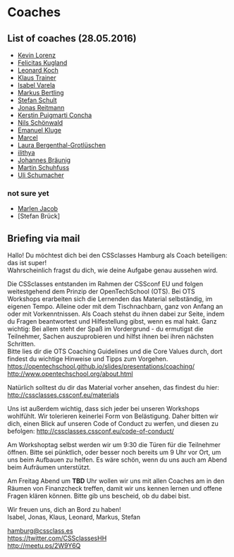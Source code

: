 # Coaches

## List of coaches (28.05.2016)

* [Kevin Lorenz](https://github.com/verpixelt)
* [Felicitas Kugland](https://github.com/kotzendekrabbe)
* [Leonard Koch](https://github.com/LeonardKoch)
* [Klaus Trainer](https://github.com/KlausTrainer)
* [Isabel Varela](https://github.com/fallera)
* [Markus Bertling](https://github.com/HerrBertling)
* [Stefan Schult](https://github.com/Schubidu)
* [Jonas Reitmann](https://github.com/jonicious)
* [Kerstin Puigmarti Concha](http://www.meetup.com/opentechschool-hamburg/members/39183352/)
* [Nils Schönwald](http://www.meetup.com/de-DE/opentechschool-hamburg/members/163429662/)
* [Emanuel Kluge](https://github.com/herschel666)
* [Marcel](http://www.meetup.com/de-DE/opentechschool-hamburg/members/202529655/)
* [Laura Bergenthal-Grotlüschen](http://www.meetup.com/de-DE/opentechschool-hamburg/members/202711065/)
* [ilithya](http://www.meetup.com/opentechschool-hamburg/members/186473647/)
* [Johannes Bräunig](http://www.meetup.com/opentechschool-hamburg/members/201301706/)
* [Martin Schuhfuss](http://twitter.com/usefulthink)
* [Uli Schumacher](https://github.com/Shoom)

### not sure yet
* [Marlen Jacob](http://www.meetup.com/de-DE/opentechschool-hamburg/members/64503762/)
* [Stefan Brück]

## Briefing via mail

Hallo!
Du möchtest dich bei den CSSclasses Hamburg als Coach beteiligen: das ist super!  
Wahrscheinlich fragst du dich, wie deine Aufgabe genau aussehen wird.

Die CSSclasses entstanden im Rahmen der CSSconf EU und folgen weitestgehend dem Prinzip der OpenTechSchool (OTS). Bei OTS Workshops erarbeiten sich die Lernenden das Material selbständig, im eigenen Tempo. Alleine oder mit dem Tischnachbarn, ganz von Anfang an oder mit Vorkenntnissen. Als Coach stehst du ihnen dabei zur Seite, indem du Fragen beantwortest und Hilfestellung gibst, wenn es mal hakt. Ganz wichtig: Bei allem steht der Spaß im Vordergrund - du ermutigst die Teilnehmer, Sachen auszuprobieren und hilfst ihnen bei ihren nächsten Schritten.  
Bitte lies dir die OTS Coaching Guidelines und die Core Values durch, dort findest du wichtige Hinweise und Tipps zum Vorgehen.  
https://opentechschool.github.io/slides/presentations/coaching/
http://www.opentechschool.org/about.html

Natürlich solltest du dir das Material vorher ansehen, das findest du hier: http://cssclasses.cssconf.eu/materials

Uns ist außerdem wichtig, dass sich jeder bei unseren Workshops wohlfühlt. Wir tolerieren keinerlei Form von Belästigung. Daher bitten wir dich, einen Blick auf unseren Code of Conduct zu werfen, und diesen zu befolgen: 
http://cssclasses.cssconf.eu/code-of-conduct/

Am Workshoptag selbst werden wir um 9:30 die Türen für die Teilnehmer öffnen. Bitte sei pünktlich, oder besser noch bereits um 9 Uhr vor Ort, um uns beim Aufbauen zu helfen. Es wäre schön, wenn du uns auch am Abend beim Aufräumen unterstützt.

Am Freitag Abend um **TBD** Uhr wollen wir uns mit allen Coaches am in den Räumen von Finanzcheck treffen, damit wir uns kennen lernen und offene Fragen klären können. Bitte gib uns bescheid, ob du dabei bist.

Wir freuen uns, dich an Bord zu haben!  
Isabel, Jonas, Klaus, Leonard, Markus, Stefan

hamburg@cssclass.es  
https://twitter.com/CSSclassesHH  
http://meetu.ps/2W9Y6Q
